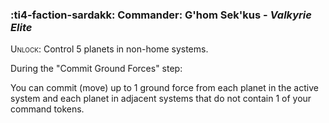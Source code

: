 ### :ti4-faction-sardakk: **Commander**: G'hom Sek'kus - _Valkyrie Elite_

<span style="font-variant:small-caps;">Unlock</span>: Control 5 planets in non-home systems.

During the "Commit Ground Forces" step:

You can commit (move) up to 1 ground force from each planet in the active system and each planet in adjacent systems that do not contain 1 of your command tokens.
